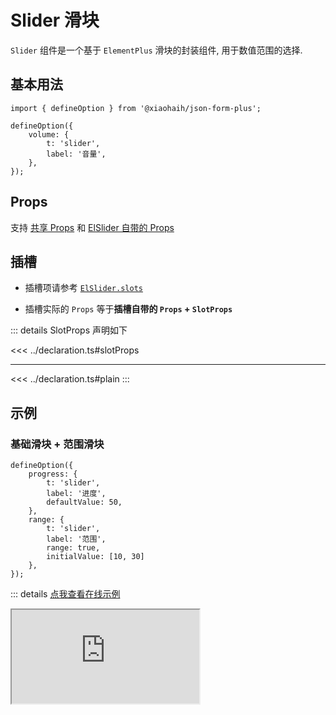 # Slider 滑块

`Slider` 组件是一个基于 `ElementPlus` 滑块的封装组件, 用于数值范围的选择.

## 基本用法

```tsx
import { defineOption } from '@xiaohaih/json-form-plus';

defineOption({
    volume: {
        t: 'slider',
        label: '音量',
    },
});
```

## Props

支持 [共享 Props](../shares/share-props.md) 和 [ElSlider 自带的 Props](https://element-plus.org/zh-CN/component/slider.html#%E5%B1%9E%E6%80%A7)

## 插槽

- 插槽项请参考 [`ElSlider.slots`](https://element-plus.org/zh-CN/component/slider.html#api)

- 插槽实际的 `Props` 等于**插槽自带的 `Props` + `SlotProps`**

::: details SlotProps 声明如下

<<< ../declaration.ts#slotProps

---

<<< ../declaration.ts#plain
:::

## 示例

<script setup>
import Iframe from '../../vue-components/iframe.vue';
</script>

### 基础滑块 + 范围滑块

```tsx
defineOption({
    progress: {
        t: 'slider',
        label: '进度',
        defaultValue: 50,
    },
    range: {
        t: 'slider',
        label: '范围',
        range: true,
        initialValue: [10, 30]
    },
});
```

::: details [点我查看在线示例](https://code.juejin.cn/pen/7545043868123660326)

<Iframe src="https://code.juejin.cn/pen/7545043868123660326" />
:::

### 带标记 + 自定义步长 + 垂直滑块

```tsx
defineOption({
    level: {
        t: 'slider',
        label: '等级',
        marks: {
            0: '0°C',
            26: '26°C',
            37: '37°C',
            100: '100°C',
        },
    },
    precision: {
        t: 'slider',
        label: '精度',
        step: 0.1,
        min: 0,
        max: 1,
    },
    height: {
        t: 'slider',
        label: '高度',
        vertical: true,
        height: '200px',
    },
});
```

::: details [点我查看在线示例](https://code.juejin.cn/pen/7545044171657052169)

<Iframe src="https://code.juejin.cn/pen/7545044171657052169" />
:::

## 注意事项

1. 支持 `ElFormItem` 组件所有的 `Props`
2. 支持 `ElSlider` 组件所有的 `Props`

::: info tips: 当 `ElFormItem` 组件与 `ElSlider` 组件的 `Props` 冲突时

- 可通过 `formItemProps` 将属性传递给 `ElFormItem`

- 可通过 `staticProps` 将属性传递给 `ElSlider`

:::
